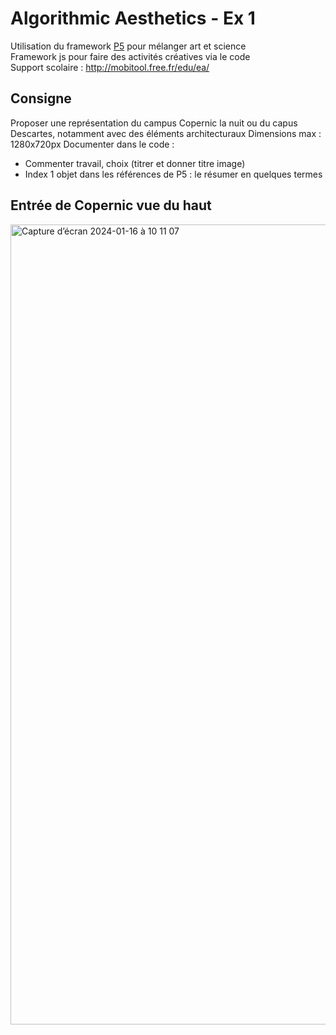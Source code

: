 # Algorithmic Aesthetics - Ex 1

Utilisation du framework  <a href="https://p5js.org/" target="_blank">P5</a> pour mélanger art et science <br>
Framework js pour faire des activités créatives via le code<br>
Support scolaire : http://mobitool.free.fr/edu/ea/

## Consigne
Proposer une représentation du campus Copernic la nuit ou du capus Descartes, notamment avec des éléments architecturaux
Dimensions max : 1280x720px
Documenter dans le code : 
- Commenter travail, choix (titrer et donner titre image)
- Index 1 objet dans les références de P5 : le résumer en quelques termes

## Entrée de Copernic vue du haut
<img width="1280" alt="Capture d’écran 2024-01-16 à 10 11 07" src="https://github.com/LouisePrd/Algorithmic-Aesthetics-Ex1/assets/77757761/bd70aef8-ea08-47dc-8c0b-4fdbfe079bd0">
